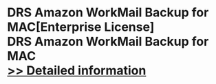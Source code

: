 # DRS Amazon WorkMail Backup for MAC[Enterprise License]<br />DRS Amazon WorkMail Backup for MAC<br />[>> Detailed information](https://secure.shareit.com/shareit/product.html?productid=301004921&affiliateid=200057808)